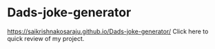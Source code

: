 # Dads-joke-generator


https://saikrishnakosaraju.github.io/Dads-joke-generator/ Click here to quick review of my project.
